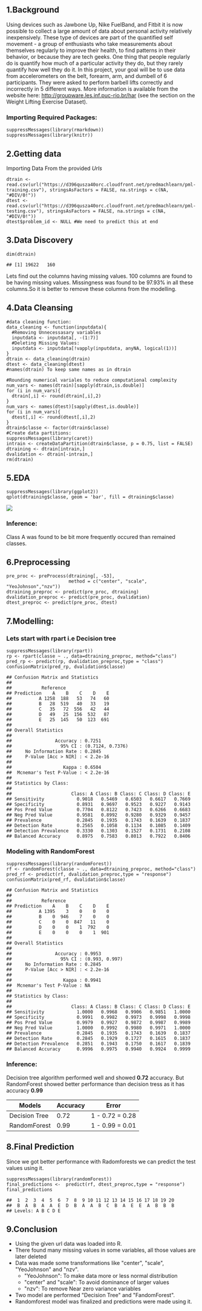 1.Background
------------

Using devices such as Jawbone Up, Nike FuelBand, and Fitbit it is now
possible to collect a large amount of data about personal activity
relatively inexpensively. These type of devices are part of the
quantified self movement - a group of enthusiasts who take measurements
about themselves regularly to improve their health, to find patterns in
their behavior, or because they are tech geeks. One thing that people
regularly do is quantify how much of a particular activity they do, but
they rarely quantify how well they do it. In this project, your goal
will be to use data from accelerometers on the belt, forearm, arm, and
dumbell of 6 participants. They were asked to perform barbell lifts
correctly and incorrectly in 5 different ways. More information is
available from the website here:
<http://groupware.les.inf.puc-rio.br/har> (see the section on the Weight
Lifting Exercise Dataset).

### Importing Required Packages:

    suppressMessages(library(rmarkdown))
    suppressMessages(library(knitr))

2.Getting data
--------------

Importing Data From the provided *Urls*

    dtrain <- read.csv(url("https://d396qusza40orc.cloudfront.net/predmachlearn/pml-training.csv"), stringsAsFactors = FALSE, na.strings = c(NA, "#DIV/0!"))
    dtest <- read.csv(url("https://d396qusza40orc.cloudfront.net/predmachlearn/pml-testing.csv"), stringsAsFactors = FALSE, na.strings = c(NA, "#DIV/0!"))
    dtest$problem_id <- NULL #We need to predict this at end

3.Data Discovery
----------------

    dim(dtrain)

    ## [1] 19622   160

Lets find out the columns having missing values. 100 columns are found
to be having missing values. Missingness was found to be 97.93% in all
these columns.So it is better to remove these columns from the
modelling.

4.Data Cleansing
----------------

    #data cleaning function:
    data_cleaning <- function(inputdata){
      #Removing Unnecessasary variables
      inputdata <- inputdata[, -(1:7)]
      #Deleting Missing Values:
      inputdata <- inputdata[!vapply(inputdata, anyNA, logical(1))]
    }
    dtrain <- data_cleaning(dtrain)
    dtest <- data_cleaning(dtest)
    #names(dtrain) To keep same names as in dtrain

    #Rounding numerical variales to reduce computational complexity
    num_vars <- names(dtrain)[sapply(dtrain,is.double)]
    for (i in num_vars){
      dtrain[,i] <- round(dtrain[,i],2)
    }
    num_vars <- names(dtest)[sapply(dtest,is.double)]
    for (i in num_vars){
      dtest[,i] <- round(dtest[,i],2)
    }
    dtrain$classe <- factor(dtrain$classe)
    #Create data partitions:
    suppressMessages(library(caret))
    intrain <- createDataPartition(dtrain$classe, p = 0.75, list = FALSE)
    dtraining <- dtrain[intrain,]
    dvalidation <- dtrain[-intrain,]
    rm(dtrain)

5.EDA
-----

    suppressMessages(library(ggplot2))
    qplot(dtraining$classe, geom = 'bar', fill = dtraining$classe)

![](Prediction_Assignment_Writeup_files/figure-markdown_strict/unnamed-chunk-4-1.png)

### Inference:

Class A was found to be bit more frequently occured than remained
classes.

6.Preprocessing
---------------

    pre_proc <- preProcess(dtraining[, -53], 
                           method = c("center", "scale", "YeoJohnson","nzv"))
    dtraining_preproc <- predict(pre_proc, dtraining)
    dvalidation_preproc <- predict(pre_proc, dvalidation)
    dtest_preproc <- predict(pre_proc, dtest)

7.Modelling:
------------

### Lets start with rpart i.e Decision tree

    suppressMessages(library(rpart))
    rp <- rpart(classe ~ ., data=dtraining_preproc, method="class")
    pred_rp <- predict(rp, dvalidation_preproc,type = "class")
    confusionMatrix(pred_rp, dvalidation$classe)

    ## Confusion Matrix and Statistics
    ## 
    ##           Reference
    ## Prediction    A    B    C    D    E
    ##          A 1258  188   53   74   60
    ##          B   28  519   40   33   19
    ##          C   35   72  556   42   44
    ##          D   49   25  156  532   87
    ##          E   25  145   50  123  691
    ## 
    ## Overall Statistics
    ##                                           
    ##                Accuracy : 0.7251          
    ##                  95% CI : (0.7124, 0.7376)
    ##     No Information Rate : 0.2845          
    ##     P-Value [Acc > NIR] : < 2.2e-16       
    ##                                           
    ##                   Kappa : 0.6504          
    ##  Mcnemar's Test P-Value : < 2.2e-16       
    ## 
    ## Statistics by Class:
    ## 
    ##                      Class: A Class: B Class: C Class: D Class: E
    ## Sensitivity            0.9018   0.5469   0.6503   0.6617   0.7669
    ## Specificity            0.8931   0.9697   0.9523   0.9227   0.9143
    ## Pos Pred Value         0.7704   0.8122   0.7423   0.6266   0.6683
    ## Neg Pred Value         0.9581   0.8992   0.9280   0.9329   0.9457
    ## Prevalence             0.2845   0.1935   0.1743   0.1639   0.1837
    ## Detection Rate         0.2565   0.1058   0.1134   0.1085   0.1409
    ## Detection Prevalence   0.3330   0.1303   0.1527   0.1731   0.2108
    ## Balanced Accuracy      0.8975   0.7583   0.8013   0.7922   0.8406

### Modeling with RandomForest

    suppressMessages(library(randomForest))
    rf <- randomForest(classe ~ ., data=dtraining_preproc, method="class")
    pred_rf <- predict(rf, dvalidation_preproc,type = "response")
    confusionMatrix(pred_rf, dvalidation$classe)

    ## Confusion Matrix and Statistics
    ## 
    ##           Reference
    ## Prediction    A    B    C    D    E
    ##          A 1395    3    0    0    0
    ##          B    0  946    7    0    0
    ##          C    0    0  847   11    0
    ##          D    0    0    1  792    0
    ##          E    0    0    0    1  901
    ## 
    ## Overall Statistics
    ##                                         
    ##                Accuracy : 0.9953        
    ##                  95% CI : (0.993, 0.997)
    ##     No Information Rate : 0.2845        
    ##     P-Value [Acc > NIR] : < 2.2e-16     
    ##                                         
    ##                   Kappa : 0.9941        
    ##  Mcnemar's Test P-Value : NA            
    ## 
    ## Statistics by Class:
    ## 
    ##                      Class: A Class: B Class: C Class: D Class: E
    ## Sensitivity            1.0000   0.9968   0.9906   0.9851   1.0000
    ## Specificity            0.9991   0.9982   0.9973   0.9998   0.9998
    ## Pos Pred Value         0.9979   0.9927   0.9872   0.9987   0.9989
    ## Neg Pred Value         1.0000   0.9992   0.9980   0.9971   1.0000
    ## Prevalence             0.2845   0.1935   0.1743   0.1639   0.1837
    ## Detection Rate         0.2845   0.1929   0.1727   0.1615   0.1837
    ## Detection Prevalence   0.2851   0.1943   0.1750   0.1617   0.1839
    ## Balanced Accuracy      0.9996   0.9975   0.9940   0.9924   0.9999

### Inference:

Decision tree algorithm performed well and showed **0.72** accuracy. But
RandomForest showed better performance than decision tress as it has
accuracy **0.99**

<table>
<thead>
<tr class="header">
<th>Models</th>
<th>Accuracy</th>
<th>Error</th>
</tr>
</thead>
<tbody>
<tr class="odd">
<td>Decision Tree</td>
<td>0.72</td>
<td>1 - 0.72 = 0.28</td>
</tr>
<tr class="even">
<td>RandomForest</td>
<td>0.99</td>
<td>1 - 0.99 = 0.01</td>
</tr>
</tbody>
</table>

8.Final Prediction
------------------

Since we got better performance with Radomforests we can predict the
test values using it.

    suppressMessages(library(randomForest))
    final_predictions <-  predict(rf, dtest_preproc,type = "response")
    final_predictions

    ##  1  2  3  4  5  6  7  8  9 10 11 12 13 14 15 16 17 18 19 20 
    ##  B  A  B  A  A  E  D  B  A  A  B  C  B  A  E  E  A  B  B  B 
    ## Levels: A B C D E

9.Conclusion
------------

-   Using the given url data was loaded into R.
-   There found many missing values in some variables, all those values
    are later deleted
-   Data was made some transformations like "center", "scale",
    "YeoJohnson" and "nzv".
    -   "YeoJohnson": To make data more or less normal distribution
    -   "center" and "scale": To avoid dominance of larger values
    -   "nzv": To remove Near zero variance variables
-   Two model are performed "Decision Tree" and "FandomForest".
-   Randomforest model was finalized and predictions were made using it.
